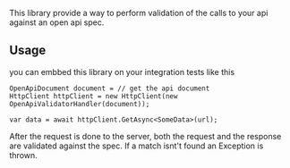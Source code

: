 This library provide a way to perform validation of the calls to your api against an open api spec.

## Usage

you can embbed this library on your integration tests like this

```
OpenApiDocument document = // get the api document
HttpClient httpClient = new HttpClient(new OpenApiValidatorHandler(document));

var data = await httpClient.GetAsync<SomeData>(url);
```

After the request is done to the server, both the request and the response are validated against the spec.
If a match isnt't found an Exception is thrown.